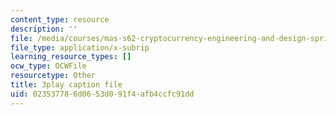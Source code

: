 ```yaml
---
content_type: resource
description: ''
file: /media/courses/mas-s62-cryptocurrency-engineering-and-design-spring-2018/023537786d0653d091f4afb4ccfc91dd_mhQebe1Y4d0.vtt
file_type: application/x-subrip
learning_resource_types: []
ocw_type: OCWFile
resourcetype: Other
title: 3play caption file
uid: 02353778-6d06-53d0-91f4-afb4ccfc91dd
---
```

